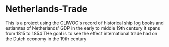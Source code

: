 # Netherlands-Trade
This is a project using the CLIWOC's record of historical ship log books and estiamtes of Netherlands' GDP in the early to middle 19th century
It spans from 1815 to 1854
THe goal is to see the effect international trade had on the Dutch economy in the 19th century
